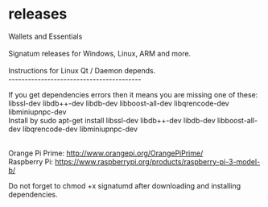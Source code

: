# releases
Wallets and Essentials <br><br>
Signatum releases for Windows, Linux, ARM and more.<br>
<br>
Instructions for Linux Qt / Daemon depends.<br>
-----------------------------------------<br>

If you get dependencies errors then it means you are missing one of these: <br>
libssl-dev libdb++-dev libdb-dev libboost-all-dev libqrencode-dev libminiupnpc-dev <br>
Install by sudo apt-get install libssl-dev libdb++-dev libdb-dev libboost-all-dev libqrencode-dev libminiupnpc-dev <br>
<br>

Orange Pi Prime: http://www.orangepi.org/OrangePiPrime/ <br>
Raspberry Pi: https://www.raspberrypi.org/products/raspberry-pi-3-model-b/ <br>

Do not forget to chmod +x signatumd after downloading and installing dependencies. 
